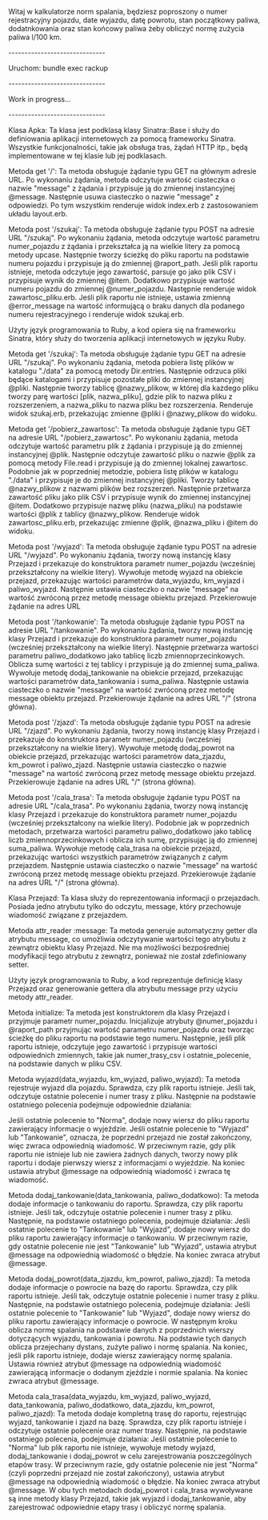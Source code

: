 Witaj w kalkulatorze norm spalania, będziesz poproszony o numer rejestracyjny pojazdu, date wyjazdu, datę powrotu, stan początkowy paliwa, dodatnkowania oraz stan końcowy paliwa żeby obliczyć normę zużycia paliwa l/100 km.

_-_-_-_-_-_-_-_-_-_-_-_-_-_-_-_-_-_-_-_-_-_-_-_-_-_-_-_-_-_-

Uruchom: bundle exec rackup

_-_-_-_-_-_-_-_-_-_-_-_-_-_-_-_-_-_-_-_-_-_-_-_-_-_-_-_-_-_-

Work in progress...

_-_-_-_-_-_-_-_-_-_-_-_-_-_-_-_-_-_-_-_-_-_-_-_-_-_-_-_-_-_-

Klasa Apka:
Ta klasa jest podklasą klasy Sinatra::Base i służy do definiowania aplikacji internetowych za pomocą frameworku Sinatra. Wszystkie funkcjonalności, takie jak obsługa tras, żądań HTTP itp., będą implementowane w tej klasie lub jej podklasach.

Metoda get '/':
Ta metoda obsługuje żądanie typu GET na głównym adresie URL. Po wykonaniu żądania, metoda odczytuje wartość ciasteczka o nazwie "message" z żądania i przypisuje ją do zmiennej instancyjnej @message. Następnie usuwa ciasteczko o nazwie "message" z odpowiedzi. Po tym wszystkim renderuje widok index.erb z zastosowaniem układu layout.erb.

Metoda post '/szukaj':
Ta metoda obsługuje żądanie typu POST na adresie URL "/szukaj". Po wykonaniu żądania, metoda odczytuje wartość parametru numer_pojazdu z żądania i przekształca ją na wielkie litery za pomocą metody upcase. Następnie tworzy ścieżkę do pliku raportu na podstawie numeru pojazdu i przypisuje ją do zmiennej @raport_path. Jeśli plik raportu istnieje, metoda odczytuje jego zawartość, parsuje go jako plik CSV i przypisuje wynik do zmiennej @item. Dodatkowo przypisuje wartość numeru pojazdu do zmiennej @numer_pojazdu. Następnie renderuje widok zawartosc_pliku.erb. Jeśli plik raportu nie istnieje, ustawia zmienną @error_message na wartość informującą o braku danych dla podanego numeru rejestracyjnego i renderuje widok szukaj.erb.

Użyty język programowania to Ruby, a kod opiera się na frameworku Sinatra, który służy do tworzenia aplikacji internetowych w języku Ruby.
  
Metoda get '/szukaj':
Ta metoda obsługuje żądanie typu GET na adresie URL "/szukaj". Po wykonaniu żądania, metoda pobiera listę plików w katalogu "./data" za pomocą metody Dir.entries. Następnie odrzuca pliki będące katalogami i przypisuje pozostałe pliki do zmiennej instancyjnej @pliki. Następnie tworzy tablicę @nazwy_plikow, w której dla każdego pliku tworzy parę wartości [plik, nazwa_pliku], gdzie plik to nazwa pliku z rozszerzeniem, a nazwa_pliku to nazwa pliku bez rozszerzenia. Renderuje widok szukaj.erb, przekazując zmienne @pliki i @nazwy_plikow do widoku.

Metoda get '/pobierz_zawartosc':
Ta metoda obsługuje żądanie typu GET na adresie URL "/pobierz_zawartosc". Po wykonaniu żądania, metoda odczytuje wartość parametru plik z żądania i przypisuje ją do zmiennej instancyjnej @plik. Następnie odczytuje zawartość pliku o nazwie @plik za pomocą metody File.read i przypisuje ją do zmiennej lokalnej zawartosc. Podobnie jak w poprzedniej metodzie, pobiera listę plików w katalogu "./data" i przypisuje je do zmiennej instancyjnej @pliki. Tworzy tablicę @nazwy_plikow z nazwami plików bez rozszerzeń. Następnie przetwarza zawartość pliku jako plik CSV i przypisuje wynik do zmiennej instancyjnej @item. Dodatkowo przypisuje nazwę pliku (nazwa_pliku) na podstawie wartości @plik z tablicy @nazwy_plikow. Renderuje widok zawartosc_pliku.erb, przekazując zmienne @plik, @nazwa_pliku i @item do widoku.

Metoda post '/wyjazd':
Ta metoda obsługuje żądanie typu POST na adresie URL "/wyjazd". Po wykonaniu żądania, tworzy nową instancję klasy Przejazd i przekazuje do konstruktora parametr numer_pojazdu (wcześniej przekształcony na wielkie litery). Wywołuje metodę wyjazd na obiekcie przejazd, przekazując wartości parametrów data_wyjazdu, km_wyjazd i paliwo_wyjazd. Następnie ustawia ciasteczko o nazwie "message" na wartość zwróconą przez metodę message obiektu przejazd. Przekierowuje żądanie na adres URL

Metoda post '/tankowanie':
Ta metoda obsługuje żądanie typu POST na adresie URL "/tankowanie". Po wykonaniu żądania, tworzy nową instancję klasy Przejazd i przekazuje do konstruktora parametr numer_pojazdu (wcześniej przekształcony na wielkie litery). Następnie przetwarza wartości parametru paliwo_dodatkowo jako tablicę liczb zmiennoprzecinkowych. Oblicza sumę wartości z tej tablicy i przypisuje ją do zmiennej suma_paliwa. Wywołuje metodę dodaj_tankowanie na obiekcie przejazd, przekazując wartości parametrów data_tankowania i suma_paliwa. Następnie ustawia ciasteczko o nazwie "message" na wartość zwróconą przez metodę message obiektu przejazd. Przekierowuje żądanie na adres URL "/" (strona główna).

Metoda post '/zjazd':
Ta metoda obsługuje żądanie typu POST na adresie URL "/zjazd". Po wykonaniu żądania, tworzy nową instancję klasy Przejazd i przekazuje do konstruktora parametr numer_pojazdu (wcześniej przekształcony na wielkie litery). Wywołuje metodę dodaj_powrot na obiekcie przejazd, przekazując wartości parametrów data_zjazdu, km_powrot i paliwo_zjazd. Następnie ustawia ciasteczko o nazwie "message" na wartość zwróconą przez metodę message obiektu przejazd. Przekierowuje żądanie na adres URL "/" (strona główna).

Metoda post '/cala_trasa':
Ta metoda obsługuje żądanie typu POST na adresie URL "/cala_trasa". Po wykonaniu żądania, tworzy nową instancję klasy Przejazd i przekazuje do konstruktora parametr numer_pojazdu (wcześniej przekształcony na wielkie litery). Podobnie jak w poprzednich metodach, przetwarza wartości parametru paliwo_dodatkowo jako tablicę liczb zmiennoprzecinkowych i oblicza ich sumę, przypisując ją do zmiennej suma_paliwa. Wywołuje metodę cala_trasa na obiekcie przejazd, przekazując wartości wszystkich parametrów związanych z całym przejazdem. Następnie ustawia ciasteczko o nazwie "message" na wartość zwróconą przez metodę message obiektu przejazd. Przekierowuje żądanie na adres URL "/" (strona główna).

Klasa Przejazd:
Ta klasa służy do reprezentowania informacji o przejazdach. Posiada jedno atrybutu tylko do odczytu, message, który przechowuje wiadomość związane z przejazdem.

Metoda attr_reader :message:
Ta metoda generuje automatyczny getter dla atrybutu message, co umożliwia odczytywanie wartości tego atrybutu z zewnątrz obiektu klasy Przejazd. Nie ma możliwości bezpośredniej modyfikacji tego atrybutu z zewnątrz, ponieważ nie został zdefiniowany setter.

Użyty język programowania to Ruby, a kod reprezentuje definicję klasy Przejazd oraz generowanie gettera dla atrybutu message przy użyciu metody attr_reader.

Metoda initialize:
Ta metoda jest konstruktorem dla klasy Przejazd i przyjmuje parametr numer_pojazdu. Inicjalizuje atrybuty @numer_pojazdu i @raport_path przyjmując wartość parametru numer_pojazdu oraz tworząc ścieżkę do pliku raportu na podstawie tego numeru. Następnie, jeśli plik raportu istnieje, odczytuje jego zawartość i przypisuje wartości odpowiednich zmiennych, takie jak numer_trasy_csv i ostatnie_polecenie, na podstawie danych w pliku CSV.

Metoda wyjazd(data_wyjazdu, km_wyjazd, paliwo_wyjazd):
Ta metoda rejestruje wyjazd dla pojazdu. Sprawdza, czy plik raportu istnieje. Jeśli tak, odczytuje ostatnie polecenie i numer trasy z pliku. Następnie na podstawie ostatniego polecenia podejmuje odpowiednie działania:

Jeśli ostatnie polecenie to "Norma", dodaje nowy wiersz do pliku raportu zawierający informacje o wyjeździe.
Jeśli ostatnie polecenie to "Wyjazd" lub "Tankowanie", oznacza, że poprzedni przejazd nie został zakończony, więc zwraca odpowiednią wiadomość.
W przeciwnym razie, gdy plik raportu nie istnieje lub nie zawiera żadnych danych, tworzy nowy plik raportu i dodaje pierwszy wiersz z informacjami o wyjeździe.
Na koniec ustawia atrybut @message na odpowiednią wiadomość i zwraca tę wiadomość.

Metoda dodaj_tankowanie(data_tankowania, paliwo_dodatkowo):
Ta metoda dodaje informacje o tankowaniu do raportu. Sprawdza, czy plik raportu istnieje. Jeśli tak, odczytuje ostatnie polecenie i numer trasy z pliku. Następnie, na podstawie ostatniego polecenia, podejmuje działania:
Jeśli ostatnie polecenie to "Tankowanie" lub "Wyjazd", dodaje nowy wiersz do pliku raportu zawierający informacje o tankowaniu.
W przeciwnym razie, gdy ostatnie polecenie nie jest "Tankowanie" lub "Wyjazd", ustawia atrybut @message na odpowiednią wiadomość o błędzie.
Na koniec zwraca atrybut @message.

Metoda dodaj_powrot(data_zjazdu, km_powrot, paliwo_zjazd):
Ta metoda dodaje informacje o powrocie na bazę do raportu. Sprawdza, czy plik raportu istnieje. Jeśli tak, odczytuje ostatnie polecenie i numer trasy z pliku. Następnie, na podstawie ostatniego polecenia, podejmuje działania:
Jeśli ostatnie polecenie to "Tankowanie" lub "Wyjazd", dodaje nowy wiersz do pliku raportu zawierający informacje o powrocie.
W następnym kroku oblicza normę spalania na podstawie danych z poprzednich wierszy dotyczących wyjazdu, tankowania i powrotu. Na podstawie tych danych oblicza przejechany dystans, zużyte paliwo i normę spalania.
Na koniec, jeśli plik raportu istnieje, dodaje wiersz zawierający normę spalania.
Ustawia również atrybut @message na odpowiednią wiadomość zawierającą informacje o dodanym zjeździe i normie spalania. Na koniec zwraca atrybut @message.

Metoda cala_trasa(data_wyjazdu, km_wyjazd, paliwo_wyjazd, data_tankowania, paliwo_dodatkowo, data_zjazdu, km_powrot, paliwo_zjazd):
Ta metoda dodaje kompletną trasę do raportu, rejestrując wyjazd, tankowanie i zjazd na bazę. Sprawdza, czy plik raportu istnieje i odczytuje ostatnie polecenie oraz numer trasy. Następnie, na podstawie ostatniego polecenia, podejmuje działania:
Jeśli ostatnie polecenie to "Norma" lub plik raportu nie istnieje, wywołuje metody wyjazd, dodaj_tankowanie i dodaj_powrot w celu zarejestrowania poszczególnych etapów trasy.
W przeciwnym razie, gdy ostatnie polecenie nie jest "Norma" (czyli poprzedni przejazd nie został zakończony), ustawia atrybut @message na odpowiednią wiadomość o błędzie.
Na koniec zwraca atrybut @message.
W obu tych metodach dodaj_powrot i cala_trasa wywoływane są inne metody klasy Przejazd, takie jak wyjazd i dodaj_tankowanie, aby zarejestrować odpowiednie etapy trasy i obliczyć normę spalania.
